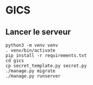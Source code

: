 GICS
====

Lancer le serveur
-----------------

    python3 -m venv venv
    . venv/bin/activate
    pip install -r requirements.txt
    cd gics
    cp secret_template.py secret.py
    ./manage.py migrate
    ./manage.py runserver
